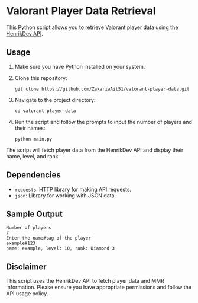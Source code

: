# Valorant Player Data Retrieval

This Python script allows you to retrieve Valorant player data using the [HenrikDev API](https://api.henrikdev.xyz/valorant).

## Usage

1. Make sure you have Python installed on your system.

2. Clone this repository:
   ```
   git clone https://github.com/ZakariaAit51/valorant-player-data.git
   ```

3. Navigate to the project directory:
   ```
   cd valorant-player-data
   ```

4. Run the script and follow the prompts to input the number of players and their names:
   ```
   python main.py
   ```

The script will fetch player data from the HenrikDev API and display their name, level, and rank.

## Dependencies

- `requests`: HTTP library for making API requests.
- `json`: Library for working with JSON data.

## Sample Output

```
Number of players
2
Enter the name#tag of the player
example#123
name: example, level: 10, rank: Diamond 3
```

## Disclaimer

This script uses the HenrikDev API to fetch player data and MMR information. Please ensure you have appropriate permissions and follow the API usage policy.
